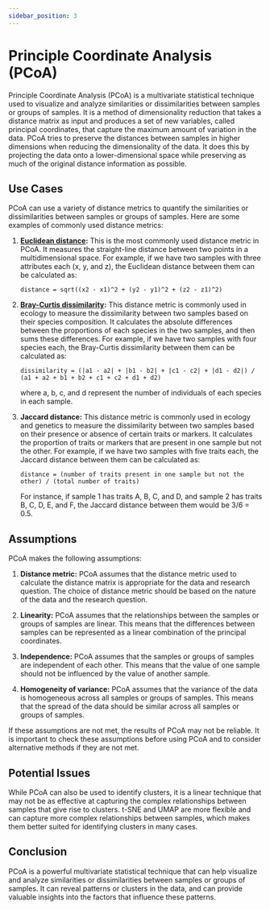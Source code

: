 ```yaml
---
sidebar_position: 3
---
```


# Principle Coordinate Analysis (PCoA)

Principle Coordinate Analysis (PCoA) is a multivariate statistical technique used to visualize and analyze similarities or dissimilarities between samples or groups of samples. It is a method of dimensionality reduction that takes a distance matrix as input and produces a set of new variables, called principal coordinates, that capture the maximum amount of variation in the data.  PCoA tries to preserve the distances between samples in higher dimensions when reducing the dimensionality of the data. It does this by projecting the data onto a lower-dimensional space while preserving as much of the original distance information as possible.


## Use Cases

PCoA can use a variety of distance metrics to quantify the similarities or dissimilarities between samples or groups of samples. Here are some examples of commonly used distance metrics:

1. **[Euclidean distance](../distance/euclidean.md):** This is the most commonly used distance metric in PCoA. It measures the straight-line distance between two points in a multidimensional space. For example, if we have two samples with three attributes each (x, y, and z), the Euclidean distance between them can be calculated as: 

   `distance = sqrt((x2 - x1)^2 + (y2 - y1)^2 + (z2 - z1)^2)`

2. **[Bray-Curtis dissimilarity](../distance/bray_curtis.md):** This distance metric is commonly used in ecology to measure the dissimilarity between two samples based on their species composition. It calculates the absolute differences between the proportions of each species in the two samples, and then sums these differences. For example, if we have two samples with four species each, the Bray-Curtis dissimilarity between them can be calculated as:

   `dissimilarity = (|a1 - a2| + |b1 - b2| + |c1 - c2| + |d1 - d2|) / (a1 + a2 + b1 + b2 + c1 + c2 + d1 + d2)`

   where a, b, c, and d represent the number of individuals of each species in each sample.

3. **Jaccard distance:** This distance metric is commonly used in ecology and genetics to measure the dissimilarity between two samples based on their presence or absence of certain traits or markers. It calculates the proportion of traits or markers that are present in one sample but not the other. For example, if we have two samples with five traits each, the Jaccard distance between them can be calculated as:

   `distance = (number of traits present in one sample but not the other) / (total number of traits)`

   For instance, if sample 1 has traits A, B, C, and D, and sample 2 has traits B, C, D, E, and F, the Jaccard distance between them would be 3/6 = 0.5.


## Assumptions

PCoA makes the following assumptions:

1. **Distance metric:** PCoA assumes that the distance metric used to calculate the distance matrix is appropriate for the data and research question. The choice of distance metric should be based on the nature of the data and the research question.

2. **Linearity:** PCoA assumes that the relationships between the samples or groups of samples are linear. This means that the differences between samples can be represented as a linear combination of the principal coordinates.

3. **Independence:** PCoA assumes that the samples or groups of samples are independent of each other. This means that the value of one sample should not be influenced by the value of another sample.

4. **Homogeneity of variance:** PCoA assumes that the variance of the data is homogeneous across all samples or groups of samples. This means that the spread of the data should be similar across all samples or groups of samples.

If these assumptions are not met, the results of PCoA may not be reliable. It is important to check these assumptions before using PCoA and to consider alternative methods if they are not met.

## Potential Issues

While PCoA can also be used to identify clusters, it is a linear technique that may not be as effective at capturing the complex relationships between samples that give rise to clusters. t-SNE and UMAP are more flexible and can capture more complex relationships between samples, which makes them better suited for identifying clusters in many cases.

## Conclusion

PCoA is a powerful multivariate statistical technique that can help visualize and analyze similarities or dissimilarities between samples or groups of samples. It can reveal patterns or clusters in the data, and can provide valuable insights into the factors that influence these patterns.
